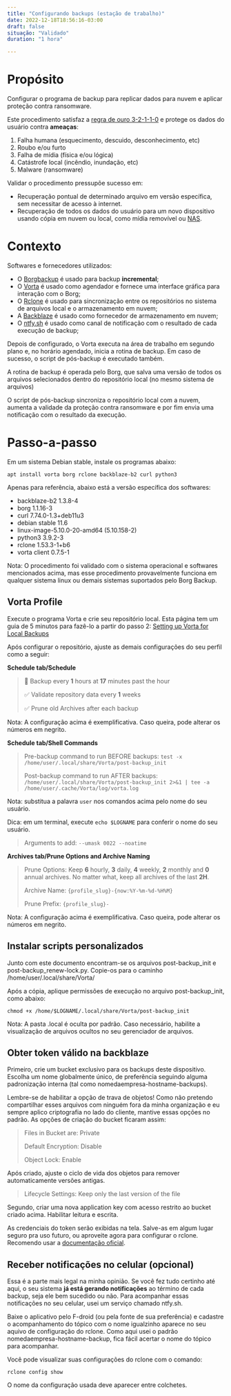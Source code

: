 ```yaml
---
title: "Configurando backups (estação de trabalho)"
date: 2022-12-18T18:56:16-03:00
draft: false
situação: "Validado"
duration: "1 hora"

---
```


# Propósito

Configurar o programa de backup para replicar dados para nuvem e aplicar proteção contra ransomware.

Este procedimento satisfaz a [regra de ouro 3-2-1-1-0](https://web.archive.org/web/20221108104150/https://community.veeam.com/blogs-and-podcasts-57/3-2-1-1-0-golden-backup-rule-569) e protege os dados do usuário contra **ameaças**:

1. Falha humana (esquecimento, descuido, desconhecimento, etc)
2. Roubo e/ou furto
3. Falha de mídia (física e/ou lógica)
4. Catástrofe local (incêndio, inundação, etc)
5. Malware (ransomware)

Validar o procedimento pressupõe sucesso em:

- Recuperação pontual de determinado arquivo em versão específica, sem necessitar de acesso à internet.
- Recuperação de todos os dados do usuário para um novo dispositivo usando cópia em nuvem ou local, como mídia removível ou [NAS](https://web.archive.org/web/20221218233749/https://www.qnapbrasil.com.br/blog/post/o-que-e-nas-network-attached-storage).


# Contexto

Softwares e fornecedores utilizados:

- O [Borgbackup](https://www.borgbackup.org/) é usado para backup **incremental**;
- O [Vorta](https://vorta.borgbase.com/) é usado como agendador e fornece uma interface gráfica para interação com o Borg;
- O [Rclone](https://rclone.org/) é usado para sincronização entre os repositórios no sistema de arquivos local e o armazenamento em nuvem;
- A [Backblaze](https://www.backblaze.com/b2/cloud-storage.html) é usado como fornecedor de armazenamento em nuvem;
- O [ntfy.sh](https://ntfy.sh) é usado como canal de notificação com o resultado de cada execução de backup;

Depois de configurado, o Vorta executa na área de trabalho em segundo plano e, no horário agendado, inicia a rotina de backup. Em caso de sucesso, o script de pós-backup é executado também.

A rotina de backup é operada pelo Borg, que salva uma versão de todos os arquivos selecionados dentro do repositório local (no mesmo sistema de arquivos)

O script de pós-backup sincroniza o repositório local com a nuvem, aumenta a validade da proteção contra ransomware e por fim envia uma notificação com o resultado da execução.


# Passo-a-passo

Em um sistema Debian stable, instale os programas abaixo:

`apt install vorta borg rclone backblaze-b2 curl python3`

Apenas para referência, abaixo está a versão específica dos softwares:

- backblaze-b2 1.3.8-4
- borg 1.1.16-3
- curl 7.74.0-1.3+deb11u3
- debian stable 11.6
- linux-image-5.10.0-20-amd64 (5.10.158-2)
- python3 3.9.2-3
- rclone 1.53.3-1+b6
- vorta client 0.7.5-1

Nota: O procedimento foi validado com o sistema operacional e softwares mencionados acima, mas esse procedimento provavelmente funciona em qualquer sistema linux ou demais sistemas suportados pelo Borg Backup.


## Vorta Profile

Execute o programa Vorta e crie seu repositório local. Esta página tem um guia de 5 minutos para fazê-lo a partir do passo 2: [Setting up Vorta for Local Backups](https://web.archive.org/web/20221217124626/https://vorta.borgbase.com/usage/local/#step-2---setting-up-local-repository)

Após configurar o repositório, ajuste as demais configurações do seu perfil como a seguir:

**Schedule tab/Schedule**

> 🔘 Backup every **1** hours at **17** minutes past the hour
> 
> ✅ Validate repository data every **1** weeks
> 
> ✅ Prune old Archives after each backup

Nota: A configuração acima é exemplificativa. Caso queira, pode alterar os números em negrito.

**Schedule tab/Shell Commands**

> Pre-backup command to run BEFORE backups: `test -x /home/user/.local/share/Vorta/post-backup_init`
>
> Post-backup command to run AFTER backups: `/home/user/.local/share/Vorta/post-backup_init 2>&1 | tee -a /home/user/.cache/Vorta/log/vorta.log`

Nota: substitua a palavra `user` nos comandos acima pelo nome do seu usuário.

Dica: em um terminal, execute `echo $LOGNAME` para conferir o nome do seu usuário.

> Arguments to add: `--umask 0022 --noatime`

**Archives tab/Prune Options and Archive Naming**

> Prune Options: Keep **6** hourly, **3** daily, **4** weekly, **2** monthly and **0** annual archives. No matter what, keep all archives of the last **2H**.
>
> Archive Name: `{profile_slug}-{now:%Y-%m-%d-%H%M}`
>
> Prune Prefix: `{profile_slug}-`

Nota: A configuração acima é exemplificativa. Caso queira, pode alterar os números em negrito.

## Instalar scripts personalizados

Junto com este documento encontram-se os arquivos post-backup_init e post-backup_renew-lock.py. Copie-os para o caminho /home/user/.local/share/Vorta/

Após a cópia, aplique permissões de execução no arquivo post-backup_init, como abaixo:

`chmod +x /home/$LOGNAME/.local/share/Vorta/post-backup_init`

Nota: A pasta .local é oculta por padrão. Caso necessário, habilite a visualização de arquivos ocultos no seu gerenciador de arquivos.

## Obter token válido na backblaze

Primeiro, crie um bucket exclusivo para os backups deste dispositivo. Escolha um nome globalmente único, de preferência seguindo alguma padronização interna (tal como nomedaempresa-hostname-backups). 

Lembre-se de habilitar a opção de trava de objetos! Como não pretendo compartilhar esses arquivos com ninguém fora da minha organização e eu sempre aplico criptografia no lado do cliente, mantive essas opções no padrão. As opções de criação do bucket ficaram assim:

> Files in Bucket are: Private
>
> Default Encryption: Disable
>
> Object Lock: Enable

Após criado, ajuste o ciclo de vida dos objetos para remover automaticamente versões antigas.

> Lifecycle Settings: Keep only the last version of the file

Segundo, criar uma nova application key com acesso restrito ao bucket criado acima. Habilitar leitura e escrita.

As credenciais do token serão exibidas na tela. Salve-as em algum lugar seguro pra uso futuro, ou aproveite agora para configurar o rclone. Recomendo usar a [documentação oficial](https://rclone.org/commands/rclone_config_create/).

## Receber notificações no celular (opcional)

Essa é a parte mais legal na minha opinião. Se você fez tudo certinho até aqui, o seu sistema **já está gerando notificações** ao término de cada backup, seja ele bem sucedido ou não. Para acompanhar essas notificações no seu celular, usei um serviço chamado ntfy.sh.

Baixe o aplicativo pelo F-droid (ou pela fonte de sua preferência) e cadastre o acompanhamento do tópico com o nome igualzinho aparece no seu aquivo de configuração do rclone. Como aqui usei o padrão nomedaempresa-hostname-backup, fica fácil acertar o nome do tópico para acompanhar.

Você pode visualizar suas configurações do rclone com o comando:

`rclone config show`

O nome da configuração usada deve aparecer entre colchetes.
